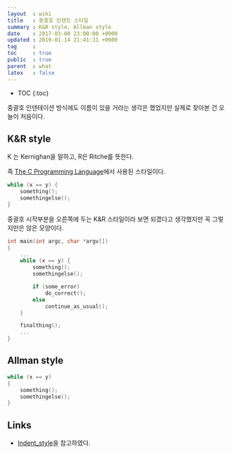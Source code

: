 ```yaml
---
layout  : wiki
title   : 중괄호 인덴트 스타일
summary : K&R style, Allman style
date    : 2017-03-08 23:00:00 +0900
updated : 2019-01-14 21:41:31 +0900
tag     :
toc     : true
public  : true
parent  : what
latex   : false
---
```

* TOC
{:toc}

중괄호 인덴테이션 방식에도 이름이 있을 거라는 생각은 했었지만 실제로 찾아본 건 오늘이 처음이다.

## K&R style

K 는 Kernighan을 말하고, R은 Ritche를 뜻한다.

즉 [The C Programming Language](https://en.wikipedia.org/wiki/The_C_Programming_Language)에서 사용된 스타일이다.

```c
while (x == y) {
    something();
    somethingelse();
}
```

중괄호 시작부분을 오른쪽에 두는 K&R 스타일이라 보면 되겠다고 생각했지만 꼭 그렇지만은 않은 모양이다.

```c
int main(int argc, char *argv[])
{
    ...
    while (x == y) {
        something();
        somethingelse();

        if (some_error)
            do_correct();
        else
            continue_as_usual();
    }

    finalthing();
    ...
}
```

## Allman style

```c
while (x == y)
{
    something();
    somethingelse();
}
```

## Links

* [Indent_style](https://en.wikipedia.org/wiki/Indent_style)을 참고하였다.

